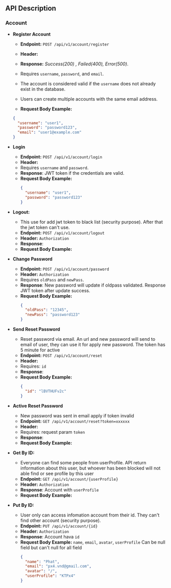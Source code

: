 ## API Description

### Account

- **Register Account**
    - **Endpoint:** `POST /api/v1/account/register`
    - **Header:**

    - **Response:** <i>Success(200) , Failed(400), Error(500)</i>.
    - Requires `username`, `password`, and `email`.
    - The account is considered valid if the `username` does not already exist in the database.
    - Users can create multiple accounts with the same email address.
    - **Request Body Example:**
   ```json
   {
     "username": "user1",
     "password": "password123",
     "email": "user1@example.com"
   }
   ```

- **Login**
    - **Endpoint:** `POST /api/v1/account/login`
    - **Header:**
    - Requires `username` and `password`.
    - **Response**: JWT token if the credentials are valid.
    - **Request Body Example:**
      ```json
      {
        "username": "user1",
        "password": "password123"
      }
      ```  

- **Logout:**
    - This use for add jwt token to black list (security purpose). After that the jwt token can't use.
    - **Endpoint:** `POST /api/v1/account/logout`
    - **Header:** `Authorization`
    - **Response**:
    - **Request Body Example:**


- **Change Password**
    - **Endpoint:** `POST /api/v1/account/password`
    - **Header:** `Authorization`
    - Requires `oldPass` and `newPass`.
    - **Response**: New password will update if oldpass validated. Response JWT token after update success.
    - **Request Body Example:**
      ```json
      {
        "oldPass": "12345",
        "newPass": "password123"
      }
      ```   

- **Send Reset Password**
    - Reset password via email. An url and new password will send to email of user, they can use it for apply new password. The token has 5 minute for active
    - **Endpoint:** `POST /api/v1/account/reset`
    - **Header:**
    - Requires: `id`
    - **Response**:
    - **Request Body Example:**
      ```json
      {
        "id": "lBVTHUFv2c"   
      }
      ```  
- **Active Reset Password**
    - New password was sent in email apply if token invalid
    - **Endpoint:** `GET /api/v1/account/reset?token=xxxxxx`
    - **Header:**
    - Requires: request param `token`
    - **Response**:
    - **Request Body Example:**



- **Get By ID:**
    - Everyone can find some people from userProfile. API return information about this user, but whoever has been blocked will not able find or see profile by this user
    - **Endpoint:** `GET /api/v1/account/{userProfile}`
    - **Header:** `Authorization`
    - **Response**: Account with `userProfile`
    - **Request Body Example:**


- **Put By ID:**
    - User only can access infomation account from their id. They can't find other account (security purpose).
    - **Endpoint:** `PUT /api/v1/account/{id}`
    - **Header:** `Authorization`
    - **Response**: Account hava `id`
    - **Request Body Example:** `name`, `email`, `avatar`, `userProfile` Can be null field but can't null for all field
      ```json
      {
        "name": "Phat",
        "email": "px4.vnd@gmail.com",
        "avatar": "/",
        "userProfile": "KTPx4"
      }
      ```  